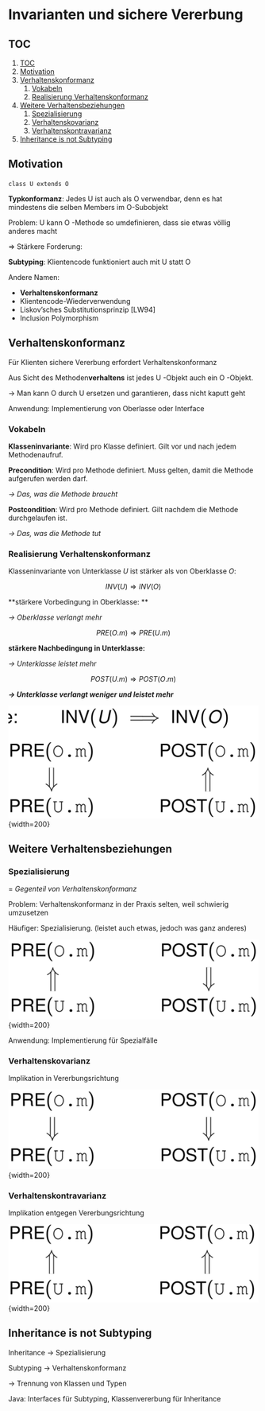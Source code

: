 

# Invarianten und sichere Vererbung

## TOC

<!-- @import "[TOC]" {cmd="toc" depthFrom=2 depthTo=3 orderedList=true} -->
<!-- code_chunk_output -->

1. [TOC](#toc)
2. [Motivation](#motivation)
3. [Verhaltenskonformanz](#verhaltenskonformanz)
    1. [Vokabeln](#vokabeln)
    2. [Realisierung Verhaltenskonformanz](#realisierung-verhaltenskonformanz)
4. [Weitere Verhaltensbeziehungen](#weitere-verhaltensbeziehungen)
    1. [Spezialisierung](#spezialisierung)
    2. [Verhaltenskovarianz](#verhaltenskovarianz)
    3. [Verhaltenskontravarianz](#verhaltenskontravarianz)
5. [Inheritance is not Subtyping](#inheritance-is-not-subtyping)

<!-- /code_chunk_output -->


## Motivation

`class U extends O`

**Typkonformanz**: Jedes U ist auch als O verwendbar, denn es hat mindestens die selben Members im O-Subobjekt

Problem: U kann O -Methode so umdefinieren, dass sie etwas völlig anderes macht

⇒ Stärkere Forderung:

**Subtyping**: Klientencode funktioniert auch mit U statt O

Andere Namen:

* **Verhaltenskonformanz**
* Klientencode-Wiederverwendung
* Liskov’sches Substitutionsprinzip [LW94]
* Inclusion Polymorphism

## Verhaltenskonformanz

Für Klienten sichere Vererbung erfordert Verhaltenskonformanz

Aus Sicht des Methoden**verhaltens** ist jedes U -Objekt auch ein O -Objekt.

→ Man kann O durch U ersetzen und garantieren, dass nicht kaputt geht

Anwendung: Implementierung von Oberlasse oder Interface

### Vokabeln


**Klasseninvariante**:
Wird pro Klasse definiert.
Gilt vor und nach jedem Methodenaufruf.

**Precondition**: Wird pro Methode definiert.
Muss gelten, damit die Methode aufgerufen werden darf.

_→ Das, was die Methode braucht_

**Postcondition**: Wird pro Methode definiert. Gilt nachdem die Methode durchgelaufen ist.

_→ Das, was die Methode tut_

### Realisierung Verhaltenskonformanz

Klasseninvariante von Unterklasse $U$ ist stärker als von Oberklasse $O$:

$$INV ( U ) ⇒ INV ( O )$$

**stärkere Vorbedingung in Oberklasse: **

_→ Oberklasse verlangt mehr_

$$PRE (O.m) ⇒ PRE (U.m)$$

**stärkere Nachbedingung in Unterklasse:**

_→ Unterklasse leistet mehr_

$$POST (U.m) ⇒ POST (O.m)$$


**_→ Unterklasse verlangt weniger und leistet mehr_**

![alternative Darstellung](assets/markdown-img-paste-20170920160746866.png){width=200}


## Weitere Verhaltensbeziehungen

### Spezialisierung

= _Gegenteil von Verhaltenskonformanz_

Problem: Verhaltenskonformanz in der Praxis selten, weil schwierig umzusetzen

Häufiger: Spezialisierung. (leistet auch etwas, jedoch was ganz anderes)

![](assets/markdown-img-paste-20170923155316405.png){width=200}

Anwendung: Implementierung für Spezialfälle

### Verhaltenskovarianz

Implikation in Vererbungsrichtung

![](assets/markdown-img-paste-20170923155454321.png){width=200}

### Verhaltenskontravarianz

Implikation entgegen Vererbungsrichtung

![](assets/markdown-img-paste-20170923155507840.png){width=200}


## Inheritance is not Subtyping

Inheritance → Spezialisierung

Subtyping → Verhaltenskonformanz

→ Trennung von Klassen und Typen

Java: Interfaces für Subtyping, Klassenvererbung für Inheritance
